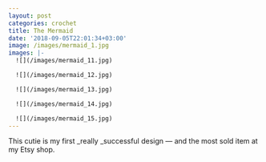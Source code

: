 ```yaml
---
layout: post
categories: crochet
title: The Mermaid
date: '2018-09-05T22:01:34+03:00'
image: /images/mermaid_1.jpg
images: |-
  ![](/images/mermaid_11.jpg)

  ![](/images/mermaid_12.jpg)

  ![](/images/mermaid_13.jpg)

  ![](/images/mermaid_14.jpg)

  ![](/images/mermaid_15.jpg)
---
```

This cutie is my first _really _successful design — and the most sold item at my Etsy shop.
